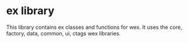 # ex library

This library contains ex classes and functions for wex.
It uses the core, factory, data, common, ui, ctags wex libraries.
